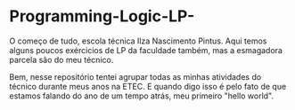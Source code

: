 # Programming-Logic-LP-
O começo de tudo, escola técnica Ilza Nascimento Pintus.
Aqui temos alguns poucos exércicios de LP da faculdade também, mas a esmagadora parcela são do meu técnico.

Bem, nesse repositório tentei agrupar todas as minhas atividades do técnico durante meus anos na ETEC. E quando digo isso é pelo fato de que estamos falando do ano de um tempo atrás, meu primeiro "hello world".
